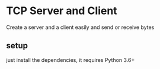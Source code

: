 # TCP Server and Client

Create a server and a client easily and send or receive bytes

## setup
just install the dependencies, it requires Python 3.6+
